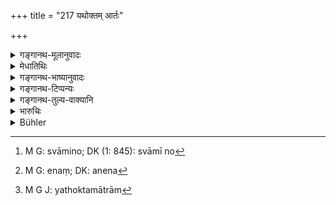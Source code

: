 +++
title = "217 यथोक्तम् आर्तः"

+++

<details><summary>गङ्गानथ-मूलानुवादः</summary>

When a man, sick or well, does not get the stipulated work done, he shall not receive hi s wages,—even though the work be only slightly incomplete.—(217)
</details>

<details><summary>मेधातिथिः</summary>

अथ वा स्वामी न[^५२] वारयति, येन[^५३] च तत् कर्म कारितं स्यत् स्वां भृतिं दत्वा तदा तत्समम् असौ स्वस्थः कारयितव्यः । अथापि स्वामी ब्रूयात् "न मे किंचित् कर्तव्यम् अस्ति" इति । तत्रापि कृतानुरूपेण लभेतैव यथोक्तम् आर्तः[^५४] ॥ ८.२१७ ॥


[^५४]:
     M G J: yathoktamātrām


[^५३]:
     M G: enaṃ; DK: anena


[^५२]:
     M G: svāmino; DK (1: 845): svāmī no
</details>

<details><summary>गङ्गानथ-भाष्यानुवादः</summary>

If the employer does not dismiss the man, when he has fallen ill, after having paid off his wages for the part of the work done,—then he should, after recovery, be made to finish the work. But if the employer should say—‘I have no work for you,’ then he should receive his wages in accordance with the part of the work that he may have done.—(217)
</details>

<details><summary>गङ्गानथ-टिप्पन्यः</summary>

This verse is quoted in *Aparārka* (p. 797), which explains ‘*Yathoktam*’ as ‘as agreed upon’;—in *Mitākṣarā* (2.198), to the effect that—‘if the man,—on recovery, if he has been ill, or even while he is in perfect health’,—does not complete the task of which only a little is left undone,—either himself or through some one else,—then he should not be given any wages at all—and in *Kṛtyakalpataru* (102a), which explains ‘*kārayet*’ as ‘gets it done by another person’, and ‘*alponasyāpi*’ as ‘even though only a very little be wanting in the completion of the work.’
</details>

<details><summary>गङ्गानथ-तुल्य-वाक्यानि</summary>

**(verses 8.215-217)  
**

See Comparative notes for [Verse 8.215].
</details>

<details><summary>भारुचिः</summary>

आर्तः स्वस्थो वा यथोदितं कर्म न कुर्वन्, न कारयन् वा, अल्पोनस्यापि वेतनं न लभेत ॥ ८.२१६ ॥
</details>

<details><summary>Bühler</summary>

217	But if he, whether sick or well, does not (perform or) cause to be performed (by others) his work according to his agreement, the wages for that work shall not be given to him, even (if it be only) slightly incomplete.
</details>
